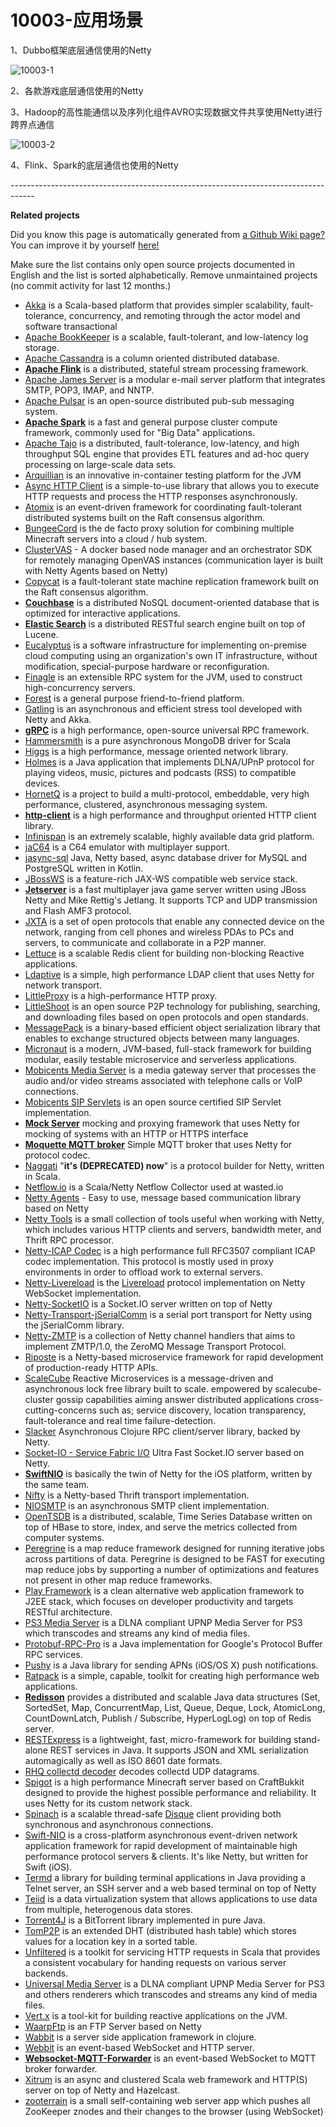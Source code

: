 # 10003-应用场景

1、Dubbo框架底层通信使用的Netty

![10003-1](images\10003-1.jpg)

2、各款游戏底层通信使用的Netty

3、Hadoop的高性能通信以及序列化组件AVRO实现数据文件共享使用Netty进行跨界点通信

![10003-2](images\10003-2.jpg)

4、Flink、Spark的底层通信也使用的Netty

\------------------------------------------------------------------------------------

**Related projects**

Did you know this page is automatically generated from [a Github Wiki page?](https://github.com/netty/netty/wiki/Related-projects) You can improve it by yourself [here!](https://github.com/netty/netty/wiki/Related-projects)

Make sure the list contains only open source projects documented in English and the list is sorted alphabetically. Remove unmaintained projects (no commit activity for last 12 months.)

- [Akka](http://akka.io/) is a Scala-based platform that provides simpler scalability, fault-tolerance, concurrency, and remoting through the actor model and software transactional
- [Apache BookKeeper](https://bookkeeper.apache.org/) is a scalable, fault-tolerant, and low-latency log storage.
- [Apache Cassandra](https://cassandra.apache.org/) is a column oriented distributed database.
- [**Apache Flink**](https://netty.io/wiki/flink.apache.org) is a distributed, stateful stream processing framework.
- [Apache James Server](https://james.apache.org/server) is a modular e-mail server platform that integrates SMTP, POP3, IMAP, and NNTP.
- [Apache Pulsar](https://pulsar.incubator.apache.org/) is an open-source distributed pub-sub messaging system.
- [**Apache Spark**](https://spark.apache.org/) is a fast and general purpose cluster compute framework, commonly used for "Big Data" applications.
- [Apache Tajo](https://tajo.apache.org/) is a distributed, fault-tolerance, low-latency, and high throughput SQL engine that provides ETL features and ad-hoc query processing on large-scale data sets.
- [Arquillian](http://www.jboss.org/arquillian.html) is an innovative in-container testing platform for the JVM
- [Async HTTP Client](https://github.com/AsyncHttpClient/async-http-client) is a simple-to-use library that allows you to execute HTTP requests and process the HTTP responses asynchronously.
- [Atomix](http://atomix.io/atomix/) is an event-driven framework for coordinating fault-tolerant distributed systems built on the Raft consensus algorithm.
- [BungeeCord](http://www.spigotmc.org/threads/392/) is the de facto proxy solution for combining multiple Minecraft servers into a cloud / hub system.
- [ClusterVAS](https://gitlab.com/opentoolset/clustervas) - A docker based node manager and an orchestrator SDK for remotely managing OpenVAS instances (communication layer is built with Netty Agents based on Netty)
- [Copycat](http://atomix.io/copycat/) is a fault-tolerant state machine replication framework built on the Raft consensus algorithm.
- [**Couchbase**](http://www.couchbase.com/) is a distributed NoSQL document-oriented database that is optimized for interactive applications.
- [**Elastic Search**](http://www.elasticsearch.org/) is a distributed RESTful search engine built on top of Lucene.
- [Eucalyptus](http://open.eucalyptus.com/) is a software infrastructure for implementing on-premise cloud computing using an organization's own IT infrastructure, without modification, special-purpose hardware or reconfiguration.
- [Finagle](https://twitter.github.io/finagle/) is an extensible RPC system for the JVM, used to construct high-concurrency servers.
- [Forest](https://github.com/le-moulin-studio/forest) is a general purpose friend-to-friend platform.
- [Gatling](https://gatling.io/) is an asynchronous and efficient stress tool developed with Netty and Akka.
- [**gRPC**](https://grpc.io/) is a high performance, open-source universal RPC framework.
- [Hammersmith](https://github.com/bwmcadams/hammersmith) is a pure asynchronous MongoDB driver for Scala
- [Higgs](https://github.com/zcourts/higgs) is a high performance, message oriented network library.
- [Holmes](https://ccheneau.github.com/Holmes/) is a Java application that implements DLNA/UPnP protocol for playing videos, music, pictures and podcasts (RSS) to compatible devices.
- [HornetQ](http://www.jboss.org/hornetq) is a project to build a multi-protocol, embeddable, very high performance, clustered, asynchronous messaging system.
- [**http-client**](https://github.com/brunodecarvalho/http-client) is a high performance and throughput oriented HTTP client library.
- [Infinispan](http://www.jboss.org/infinispan) is an extremely scalable, highly available data grid platform.
- [jaC64](https://code.google.com/p/jac64-op/) is a C64 emulator with multiplayer support.
- [jasync-sql](https://github.com/jasync-sql/jasync-sql) Java, Netty based, async database driver for MySQL and PostgreSQL written in Kotlin.
- [JBossWS](http://www.jboss.org/jbossws) is a feature-rich JAX-WS compatible web service stack.
- [**Jetserver**](https://github.com/menacher/java-game-server) is a fast multiplayer java game server written using JBoss Netty and Mike Rettig's Jetlang. It supports TCP and UDP transmission and Flash AMF3 protocol.
- [JXTA](http://jxta.kenai.com/) is a set of open protocols that enable any connected device on the network, ranging from cell phones and wireless PDAs to PCs and servers, to communicate and collaborate in a P2P manner.
- [Lettuce](https://lettuce.io/) is a scalable Redis client for building non-blocking Reactive applications.
- [Ldaptive](https://www.ldaptive.org/) is a simple, high performance LDAP client that uses Netty for network transport.
- [LittleProxy](http://www.littleshoot.org/littleproxy) is a high-performance HTTP proxy.
- [LittleShoot](http://www.littleshoot.org/) is an open source P2P technology for publishing, searching, and downloading files based on open protocols and open standards.
- [MessagePack](http://msgpack.org/) is a binary-based efficient object serialization library that enables to exchange structured objects between many languages.
- [Micronaut](https://micronaut.io/) is a modern, JVM-based, full-stack framework for building modular, easily testable microservice and serverless applications.
- [Mobicents Media Server](http://www.mobicents.org/) is a media gateway server that processes the audio and/or video streams associated with telephone calls or VoIP connections.
- [Mobicents SIP Servlets](http://www.mobicents.org/products_sip_servlets.html) is an open source certified SIP Servlet implementation.
- [**Mock Server**](http://mock-server.com/) mocking and proxying framework that uses Netty for mocking of systems with an HTTP or HTTPS interface
- [**Moquette MQTT broker**](https://code.google.com/p/moquette-mqtt) Simple MQTT broker that uses Netty for protocol codec.
- [Naggati](https://github.com/twitter/naggati2) "**it's (DEPRECATED) now**" is a protocol builder for Netty, written in Scala.
- [Netflow.io](https://github.com/wasted/netflow) is a Scala/Netty Netflow Collector used at wasted.io
- [Netty Agents](https://gitlab.com/opentoolset/netty-agents) - Easy to use, message based communication library based on Netty
- [Netty Tools](https://github.com/cgbystrom/netty-tools) is a small collection of tools useful when working with Netty, which includes various HTTP clients and servers, bandwidth meter, and Thrift RPC processor.
- [Netty-ICAP Codec](https://github.com/jmimo/netty-icap) is a high performance full RFC3507 compliant ICAP codec implementation. This protocol is mostly used in proxy environments in order to offload work to external servers.
- [Netty-Livereload](https://github.com/alexvictoor/netty-livereload) is the [Livereload](http://livereload.com/) protocol implementation on Netty WebSocket implementation.
- [Netty-SocketIO](https://github.com/mrniko/netty-socketio) is a Socket.IO server written on top of Netty
- [Netty-Transport-jSerialComm](https://github.com/Ziver/Netty-Transport-jSerialComm) is a serial port transport for Netty using the jSerialComm library.
- [Netty-ZMTP](https://github.com/spotify/netty-zmtp) is a collection of Netty channel handlers that aims to implement ZMTP/1.0, the ZeroMQ Message Transport Protocol.
- [Riposte](https://github.com/Nike-Inc/riposte) is a Netty-based microservice framework for rapid development of production-ready HTTP APIs.
- [ScaleCube](http://scalecube.io/) Reactive Microservices is a message-driven and asynchronous lock free library built to scale. empowered by scalecube-cluster gossip capabilities aiming answer distributed applications cross-cutting-concerns such as; service discovery, location transparency, fault-tolerance and real time failure-detection.
- [Slacker](https://github.com/sunng87/slacker) Asynchronous Clojure RPC client/server library, backed by Netty.
- [Socket-IO - Service Fabric I/O](https://github.com/servicefabric/socketio) Ultra Fast Socket.IO server based on Netty.
- [**SwiftNIO**](https://github.com/apple/swift-nio) is basically the twin of Netty for the iOS platform, written by the same team.
- [Nifty](https://github.com/facebook/nifty) is a Netty-based Thrift transport implementation.
- [NIOSMTP](https://github.com/normanmaurer/niosmtp) is an asynchronous SMTP client implementation.
- [OpenTSDB](http://opentsdb.net/) is a distributed, scalable, Time Series Database written on top of HBase to store, index, and serve the metrics collected from computer systems.
- [Peregrine](http://peregrine_mapreduce.bitbucket.org/) is a map reduce framework designed for running iterative jobs across partitions of data. Peregrine is designed to be FAST for executing map reduce jobs by supporting a number of optimizations and features not present in other map reduce frameworks.
- [Play Framework](http://www.playframework.org/) is a clean alternative web application framework to J2EE stack, which focuses on developer productivity and targets RESTful architecture.
- [PS3 Media Server](https://code.google.com/p/ps3mediaserver) is a DLNA compliant UPNP Media Server for PS3 which transcodes and streams any kind of media files.
- [Protobuf-RPC-Pro](https://github.com/pjklauser/protobuf-rpc-pro) is a Java implementation for Google's Protocol Buffer RPC services.
- [Pushy](https://relayrides.github.io/pushy/) is a Java library for sending APNs (iOS/OS X) push notifications.
- [Ratpack](http://www.ratpack.io/) is a simple, capable, toolkit for creating high performance web applications.
- [**Redisson**](https://github.com/mrniko/redisson) provides a distributed and scalable Java data structures (Set, SortedSet, Map, ConcurrentMap, List, Queue, Deque, Lock, AtomicLong, CountDownLatch, Publish / Subscribe, HyperLogLog) on top of Redis server.
- [RESTExpress](https://github.com/RestExpress/RestExpress) is a lightweight, fast, micro-framework for building stand-alone REST services in Java. It supports JSON and XML serialization automagically as well as ISO 8601 date formats.
- [RHQ collectd decoder](https://github.com/rhq-project/netty-collectd) decodes collectd UDP datagrams.
- [Spigot](http://www.spigotmc.org/) is a high performance Minecraft server based on CraftBukkit designed to provide the highest possible performance and reliability. It uses Netty for its custom network stack.
- [Spinach](https://github.com/mp911de/spinach) is a scalable thread-safe [Disque](https://github.com/antirez/disque) client providing both synchronous and asynchronous connections.
- [Swift-NIO](https://github.com/apple/swift-nio) is a cross-platform asynchronous event-driven network application framework for rapid development of maintainable high performance protocol servers & clients. It's like Netty, but written for Swift (iOS).
- [Termd](https://github.com/termd/termd) a library for building terminal applications in Java providing a Telnet server, an SSH server and a web based terminal on top of Netty
- [Teiid](http://www.jboss.org/teiid) is a data virtualization system that allows applications to use data from multiple, heterogenous data stores.
- [Torrent4J](https://github.com/torrent4j/torrent4j) is a BitTorrent library implemented in pure Java.
- [TomP2P](http://tomp2p.net/) is an extended DHT (distributed hash table) which stores values for a location key in a sorted table.
- [Unfiltered](http://unfiltered.ws/) is a toolkit for servicing HTTP requests in Scala that provides a consistent vocabulary for handing requests on various server backends.
- [Universal Media Server](https://github.com/UniversalMediaServer/UniversalMediaServer/) is a DLNA compliant UPNP Media Server for PS3 and others renderers which transcodes and streams any kind of media files.
- [Vert.x](http://vertx.io/) is a tool-kit for building reactive applications on the JVM.
- [WaarpFtp](https://waarp.github.com/WaarpFtp/) is an FTP Server based on Netty
- [Wabbit](https://github.com/llnek/wabbit) is a server side application framework in clojure.
- [Webbit](http://webbitserver.org/) is an event-based WebSocket and HTTP server.
- [**Websocket-MQTT-Forwarder**](https://github.com/sylvek/websocket-mqtt-forwarder) is an event-based WebSocket to MQTT broker forwarder.
- [Xitrum](https://xitrum-framework.github.io/) is an async and clustered Scala web framework and HTTP(S) server on top of Netty and Hazelcast.
- [zooterrain](https://github.com/berndfo/zooterrain) is a small self-containing web server app which pushes all ZooKeeper znodes and their changes to the browser (using WebSocket)